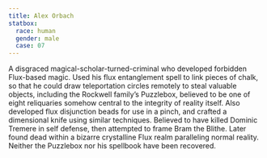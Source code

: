 ```yaml
---
title: Alex Orbach
statbox:
  race: human
  gender: male
  case: 07
---
```


A disgraced magical-scholar-turned-criminal who developed forbidden Flux-based magic. Used his flux entanglement spell to link pieces of chalk, so that he could draw teleportation circles remotely to steal valuable objects, including the Rockwell family’s Puzzlebox, believed to be one of eight reliquaries somehow central to the integrity of reality itself. Also developed flux disjunction beads for use in a pinch, and crafted a dimensional knife using similar techniques. Believed to have killed Dominic Tremere in self defense, then attempted to frame Bram the Blithe. Later found dead within a bizarre crystalline Flux realm paralleling normal reality. Neither the Puzzlebox nor his spellbook have been recovered.
